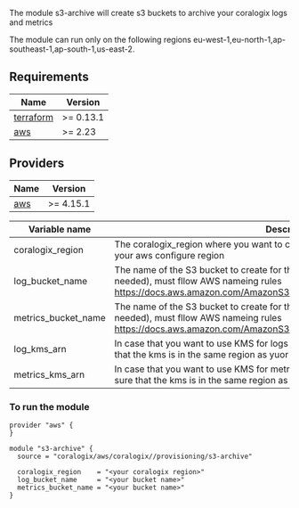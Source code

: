 The module s3-archive will create s3 buckets to archive your coralogix logs and metrics

The module can run only on the following regions eu-west-1,eu-north-1,ap-southeast-1,ap-south-1,us-east-2.

## Requirements

| Name | Version |
|------|---------|
| <a name="requirement_terraform"></a> [terraform](#requirement\_terraform) | >= 0.13.1 |
| <a name="requirement_aws"></a> [aws](#requirement\_aws) | >= 2.23 |

## Providers

| Name | Version |
|------|---------|
| <a name="provider_aws"></a> [aws](#provider\_aws) | >= 4.15.1 |

| Variable name | Description | Type | Default |
|------|-------------|------|:--------:|
| coralogix_region | The coralogix_region where you want to create the bucket in - must be the same as your aws configure region | `string` | n/a |
| log_bucket_name | The name of the S3 bucket to create for the logs archive (Leave empty if not needed), must fllow AWS nameing rules https://docs.aws.amazon.com/AmazonS3/latest/userguide/bucketnamingrules.html' | `string` | n/a |
| metrics_bucket_name | The name of the S3 bucket to create for the Metrics archive (Leave empty if not needed), must fllow AWS nameing rules https://docs.aws.amazon.com/AmazonS3/latest/userguide/bucketnamingrules.html' | `string` | n/a |
| log_kms_arn |  In case that you want to use KMS for logs bucket - the arn of your kms. Make sure that the kms is in the same region as yuor bucket | `string` | n/a |
| metrics_kms_arn | In case that you want to use KMS for metrics bucket - the arn of your kms. Make sure that the kms is in the same region as yuor bucket | `string` | n/a |

### To run the module
```hcl
provider "aws" {
}

module "s3-archive" {
  source = "coralogix/aws/coralogix//provisioning/s3-archive"

  coralogix_region    = "<your coralogix region>"
  log_bucket_name     = "<your bucket name>"
  metrics_bucket_name = "<your bucket name>"
}
```